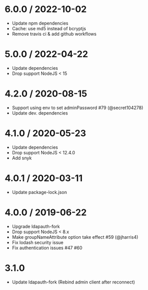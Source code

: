 # 6.0.0 / 2022-10-02
- Update npm dependencies
- Cache: use md5 instead of bcryptjs
- Remove travis ci & add github workflows

# 5.0.0 / 2022-04-22
- Update dependencies
- Drop support NodeJS < 15

# 4.2.0 / 2020-08-15
- Support using env to set adminPassword #79 (@secret104278)
- Update dev. dependencies

# 4.1.0 / 2020-05-23
- Update dependencies
- Drop support NodeJS < 12.4.0
- Add snyk

# 4.0.1 / 2020-03-11
- Update package-lock.json

# 4.0.0 / 2019-06-22
- Upgrade ldapauth-fork
- Drop support NodeJS < 8.x
- Make groupNameAttribute option take effect #59 (@jharris4)
- Fix lodash security issue
- Fix authentication issues #47 #60

# 3.1.0
- Update ldapauth-fork (Rebind admin client after reconnect)
